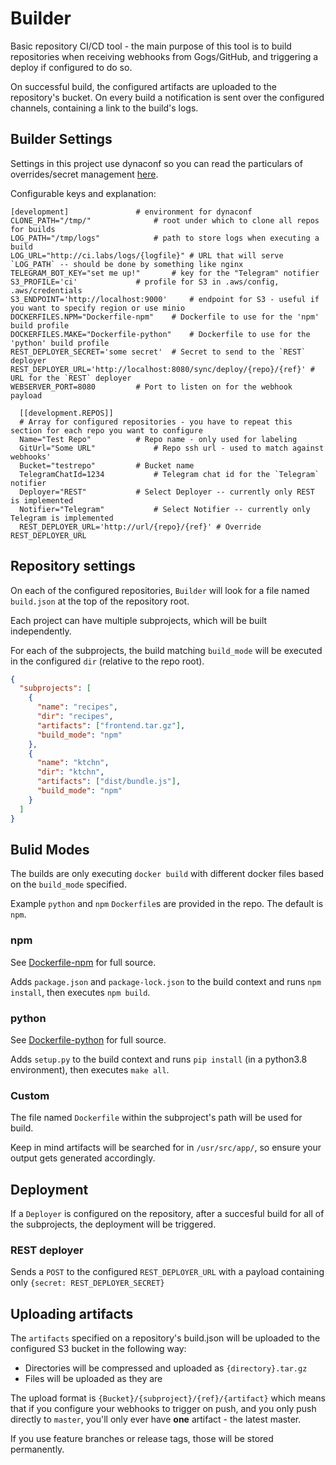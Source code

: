 # Builder

Basic repository CI/CD tool - the main purpose of this tool is to build repositories when
receiving webhooks from Gogs/GitHub, and triggering a deploy if configured to do so.

On successful build, the configured artifacts are uploaded to the repository's bucket.
On every build a notification is sent over the configured channels, containing a link to 
the build's logs.

## Builder Settings

Settings in this project use dynaconf so you can read the particulars of overrides/secret management 
[here](https://dynaconf.readthedocs.io/en/latest/).

Configurable keys and explanation:

```
[development] 				# environment for dynaconf
CLONE_PATH="/tmp/"  			# root under which to clone all repos for builds
LOG_PATH="/tmp/logs"			# path to store logs when executing a build
LOG_URL="http://ci.labs/logs/{logfile}" # URL that will serve `LOG_PATH` -- should be done by something like nginx
TELEGRAM_BOT_KEY="set me up!"  		# key for the "Telegram" notifier
S3_PROFILE='ci'				# profile for S3 in .aws/config, .aws/credentials
S3_ENDPOINT='http://localhost:9000'  	# endpoint for S3 - useful if you want to specify region or use minio
DOCKERFILES.NPM="Dockerfile-npm" 	# Dockerfile to use for the 'npm' build profile
DOCKERFILES.MAKE="Dockerfile-python" 	# Dockerfile to use for the 'python' build profile
REST_DEPLOYER_SECRET='some secret'	# Secret to send to the `REST` deployer
REST_DEPLOYER_URL='http://localhost:8080/sync/deploy/{repo}/{ref}' # URL for the `REST` deployer
WEBSERVER_PORT=8080			# Port to listen on for the webhook payload

  [[development.REPOS]]
  # Array for configured repositories - you have to repeat this section for each repo you want to configure
  Name="Test Repo" 			# Repo name - only used for labeling
  GitUrl="Some URL" 			# Repo ssh url - used to match against webhooks'
  Bucket="testrepo"			# Bucket name
  TelegramChatId=1234			# Telegram chat id for the `Telegram` notifier
  Deployer="REST"			# Select Deployer -- currently only REST is implemented 
  Notifier="Telegram"			# Select Notifier -- currently only Telegram is implemented
  REST_DEPLOYER_URL='http://url/{repo}/{ref}' # Override REST_DEPLOYER_URL
```

## Repository settings

On each of the configured repositories, `Builder` will look for a file named `build.json` at the 
top of the repository root.

Each project can have multiple subprojects, which will be built independently.

For each of the subprojects, the build matching `build_mode` will be executed in the configured `dir`
 (relative to the repo root).

```build.json
{
  "subprojects": [
    {
      "name": "recipes",
      "dir": "recipes",
      "artifacts": ["frontend.tar.gz"],
      "build_mode": "npm"
    },
    {
      "name": "ktchn",
      "dir": "ktchn",
      "artifacts": ["dist/bundle.js"],
      "build_mode": "npm"
    }
  ]
}

```

## Bulid Modes

The builds are only executing `docker build` with different docker files based on the `build_mode` specified.  

Example `python` and `npm` `Dockerfile`s are provided in the repo. The default is `npm`.


### npm

See [Dockerfile-npm](src/Dockerfile-npm) for full source.

Adds `package.json` and `package-lock.json` to the build context and runs `npm install`, then executes `npm build`.

### python

See [Dockerfile-python](src/Dockerfile-python) for full source.

Adds `setup.py` to the build context and runs `pip install` (in a python3.8 environment), then executes `make all`.

### Custom

The file named `Dockerfile` within the subproject's path will be used for build.

Keep in mind artifacts will be searched for in `/usr/src/app/`, so ensure your output gets generated accordingly.


## Deployment

If a `Deployer` is configured on the repository, after a succesful build for all of the subprojects, the deployment
will be triggered.

### REST deployer

Sends a `POST` to the configured `REST_DEPLOYER_URL` with a payload containing only `{secret: REST_DEPLOYER_SECRET}`

## Uploading artifacts

The `artifacts` specified on a repository's build.json will be uploaded to the configured S3 bucket in the following
way:

* Directories will be compressed and uploaded as `{directory}.tar.gz`
* Files will be uploaded as they are


The upload format is `{Bucket}/{subproject}/{ref}/{artifact}` which means that if you configure your webhooks
to trigger on push, and you only push directly to `master`, you'll only ever have **one** artifact - the latest master.

If you use feature branches or release tags, those will be stored permanently.

